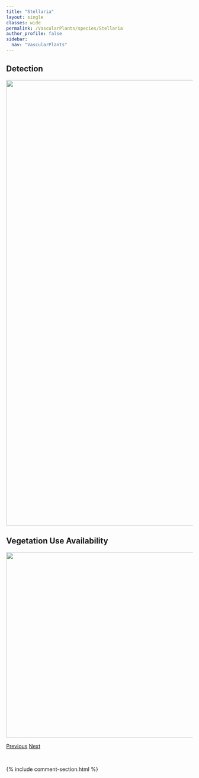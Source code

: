 ```yaml
---
title: "Stellaria"
layout: single
classes: wide
permalink: /VascularPlants/species/Stellaria
author_profile: false
sidebar:
  nav: "VascularPlants"
---
```


<h2>Detection</h2>

<a href="https://drive.google.com/uc?export=view&id=1d_XSTvyASnDrdayQNW2MkIaVspdRE-bu">
<img src="https://drive.google.com/uc?export=view&id=1d_XSTvyASnDrdayQNW2MkIaVspdRE-bu" height = "1200" width = "800">
</a>


<h2>Vegetation Use Availability</h2>

<a href="https://drive.google.com/uc?export=view&id=1EhxFswFQY6Kgjs8iTI2VFAx0Se17K4Ow">
<img src="https://drive.google.com/uc?export=view&id=1EhxFswFQY6Kgjs8iTI2VFAx0Se17K4Ow" height = "500" width = "1000">
</a>


<a href="/DevelopmentWebsite/VascularPlants/species/StachysPilosa" class="pagination--pager" title="Stachys pilosa">Previous</a> <a href="/DevelopmentWebsite/VascularPlants/species/StellariaBorealis" class="pagination--pager" title="Stellaria borealis">Next</a>

<p>&nbsp;</p>

{% include comment-section.html %}
